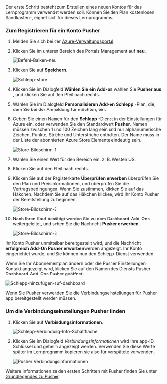 Der erste Schritt besteht zum Erstellen eines neuen Kontos für das Lernprogramm verwendet werden soll. Können Sie den Plan kostenlosen Sandkasten-, eignet sich für dieses Lernprogramms.

### <a name="to-sign-up-for-a-pusher-account"></a>Zum Registrieren für ein Konto Pusher

1. Melden Sie sich bei der [Azure-Verwaltungsportal][].

2. Klicken Sie im unteren Bereich des Portals Management auf **neu**.

    ![Befehl-Balken-neu][command-bar-new]

3. Klicken Sie auf **Speichern**.

    ![Schlepp-store][pusher-store]

4. Klicken Sie im Dialogfeld **Wählen Sie ein Add-on** wählen Sie **Pusher aus** , und klicken Sie auf den Pfeil nach rechts.

5. Wählen Sie im Dialogfeld **Personalisieren Add-on** **Schlepp** -Plan, die, dem Sie bei der Anmeldung für möchten, ein.

6. Geben Sie einen Namen für den **Schlepp** -Dienst in der Einstellungen für Azure ein, oder verwenden Sie den Standardwert **Pusher**. Namen müssen zwischen 1 und 100 Zeichen lang sein und nur alphanumerische Zeichen, Punkte, Striche und Unterstriche enthalten. Der Name muss in der Liste der abonnierten Azure Store Elemente eindeutig sein.

    ![Store-Bildschirm-1][store-screen-1]

8. Wählen Sie einen Wert für den Bereich ein. z. B. Westen US. 

9. Klicken Sie auf den Pfeil nach rechts.

10. Klicken Sie auf der Registerkarte **Überprüfen erwerben** überprüfen Sie den Plan und Preisinformationen, und überprüfen Sie die Vertragsbedingungen. Wenn Sie zustimmen, klicken Sie auf das Häkchen. Nachdem Sie auf das Häkchen klicken, wird Ihr Konto Pusher der Bereitstellung zu beginnen. 

    ![Store-Bildschirm-2][store-screen-2]

11. Nach Ihren Kauf bestätigt werden Sie zu dem Dashboard-Add-Ons weitergeleitet, und sehen Sie die Nachricht **Pusher erwerben**.

    ![Store-Bildschirm-3][store-screen-3]

Ihr Konto Pusher unmittelbar bereitgestellt wird, und die Nachricht **erfolgreich Add-On Pusher erworben**werden angezeigt. Ihr Konto eingerichtet wurde, und Sie können nun den Schlepp-Dienst verwenden.

Wenn Sie Ihr Abonnementplan ändern oder die Pusher Einstellungen Kontakt angezeigt wird, klicken Sie auf den Namen des Diensts Pusher Dashboard-Add-Ons Pusher geöffnet.

![Schlepp-hinzufügen-auf-dashboard][pusher-add-on-dashboard]
    
Wenn Sie Pusher verwenden Sie die Verbindungseinstellungen für Pusher app bereitgestellt werden müssen.

### <a name="to-find-your-pusher-connection-settings"></a>Um die Verbindungseinstellungen Pusher finden ###

1. Klicken Sie auf **Verbindungsinformationen**.

    ![Schlepp-Verbindung-Info-Schaltfläche][pusher-connection-info-button]

2. Klicken Sie im Dialogfeld *Verbindungsinformationen* wird Ihre app-ID, Schlüssel und geheim angezeigt werden. Verwenden Sie diese Werte später im Lernprogramm kopieren sie also für verspätete verwenden.

    ![Pusher Verbindungsinformationen][pusher-connection-info]

Weitere Informationen zu den ersten Schritten mit Pusher finden Sie unter [Grundlegendes zu Pusher][].

<!--images-->

[command-bar-new]: ./media/pusher-sign-up/1-command-bar-new.png
[pusher-store]: ./media/pusher-sign-up/2-pusher-store.png
[store-screen-1]: ./media/pusher-sign-up/3-pusher-store-screen-1.png
[store-screen-2]: ./media/pusher-sign-up/4-pusher-store-screen-2.png
[store-screen-3]: ./media/pusher-sign-up/5-pusher-store-screen-3.png
[pusher-add-on-dashboard]: ./media/pusher-sign-up/6-pusher-add-on-dashboard.png
[pusher-connection-info-button]: ./media/pusher-sign-up/7-pusher-connection-info-button.png
[pusher-connection-info]: ./media/pusher-sign-up/8-pusher-connection-info.png

<!--Links-->

[Azure-Verwaltungsportal]: https://manage.windowsazure.com
[Grundlegendes zu Pusher]: http://pusher.com/docs

